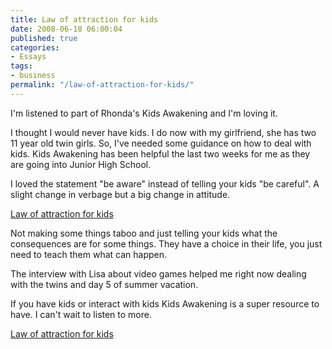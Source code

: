 ```yaml
---
title: Law of attraction for kids
date: 2008-06-18 06:00:04
published: true
categories:
- Essays
tags:
- business
permalink: "/law-of-attraction-for-kids/"
---
```

I'm listened to part of Rhonda's Kids Awakening and I'm loving it.

I thought I would never have kids. I do now with my girlfriend, she has two 11 year old twin girls. So, I've needed some guidance on how to deal with kids. Kids Awakening has been helpful the last two weeks for me as they are going into Junior High School.

I loved the statement "be aware" instead of telling your kids "be careful". A slight change in verbage but a big change in attitude.

<a href="https://www.mcssl.com/SYS/?m=129164&amp;c=s" target="_blank" rel="nofollow">Law of attraction for kids</a>

Not making some things taboo and just telling your kids what the consequences are for some things. They have a choice in their life, you just need to teach them what can happen.

The interview with Lisa about video games helped me right now dealing with the twins and day 5 of summer vacation.

If you have kids or interact with kids Kids Awakening is a super resource to have. I can't wait to listen to more.

<a href="https://www.mcssl.com/SYS/?m=129164&amp;c=s" target="_blank" rel="nofollow">Law of attraction for kids</a></p>
